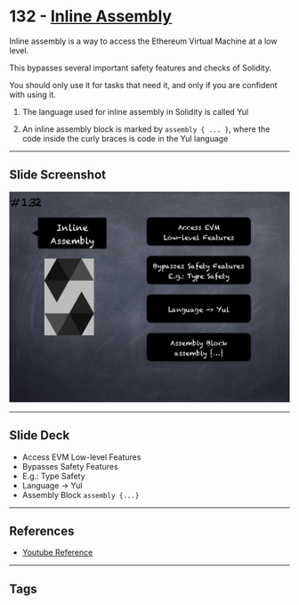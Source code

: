 # 132 - [Inline Assembly](Inline%20Assembly.md)
Inline assembly is a way to access the Ethereum Virtual Machine at a low level. 

This bypasses several important safety features and checks of Solidity. 

You should only use it for tasks that need it, and only if you are confident with using it.

1. The language used for inline assembly in Solidity is called Yul
    
2. An inline assembly block is marked by `assembly { ... }`, where the code inside the curly braces is code in the Yul language

___
## Slide Screenshot
![132.png](../images/solidity201/132.png)
___
## Slide Deck
- Access EVM Low-level Features
- Bypasses Safety Features
- E.g.: Type Safety
- Language -> Yul
- Assembly Block `assembly {...}`
___
## References
- [Youtube Reference](https://youtu.be/TqMIbouwePE?t=1026)
___
## Tags